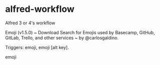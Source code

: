 # alfred-workflow
Alfred 3 or 4's workflow

Emoji (v1.5.0) ~ Download
Search for Emojis used by Basecamp, GitHub, GitLab, Trello, and other services ~ by @carlosgaldino.

Triggers: emoji, emoji [alt key].

emoji
